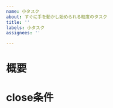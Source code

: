 ```yaml
---
name: 小タスク
about: すぐに手を動かし始められる粒度のタスク
title: ''
labels: 小タスク
assignees: ''

---
```


# 概要

# close条件

